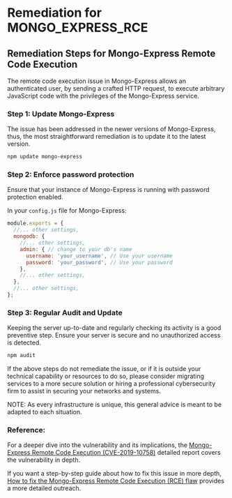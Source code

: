 # Remediation for MONGO_EXPRESS_RCE

## Remediation Steps for Mongo-Express Remote Code Execution
The remote code execution issue in Mongo-Express allows an authenticated user, by sending a crafted HTTP request, to execute arbitrary JavaScript code with the privileges of the Mongo-Express service.

### Step 1: Update Mongo-Express
The issue has been addressed in the newer versions of Mongo-Express, thus, the most straightforward remediation is to update it to the latest version.

```bash
npm update mongo-express
```

### Step 2: Enforce password protection
Ensure that your instance of Mongo-Express is running with password protection enabled.

In your `config.js` file for Mongo-Express:

```javascript
module.exports = {
  //... other settings,
  mongodb: {
    //... other settings,
    admin: { // change to your db's name
      username: 'your_username', // Use your username
      password: 'your_password', // Use your password
    },
    //... other settings,
  },
  //... other settings,
};
```

### Step 3: Regular Audit and Update
Keeping the server up-to-date and regularly checking its activity is a good preventive step. Ensure your server is secure and no unauthorized access is detected.

```bash
npm audit
```

If the above steps do not remediate the issue, or if it is outside your technical capability or resources to do so, please consider migrating services to a more secure solution or hiring a professional cybersecurity firm to assist in securing your networks and systems.

NOTE: As every infrastructure is unique, this general advice is meant to be adapted to each situation.

### Reference:
For a deeper dive into the vulnerability and its implications, the [Mongo-Express Remote Code Execution (CVE-2019-10758)](https://www.cvedetails.com/cve/CVE-2019-10758/) detailed report covers the vulnerability in depth.

If you want a step-by-step guide about how to fix this issue in more depth, [How to fix the Mongo-Express Remote Code Execution (RCE) flaw](https://www.howtofixx.com/mongo-express-remote-code-execution-rce/) provides a more detailed outreach.